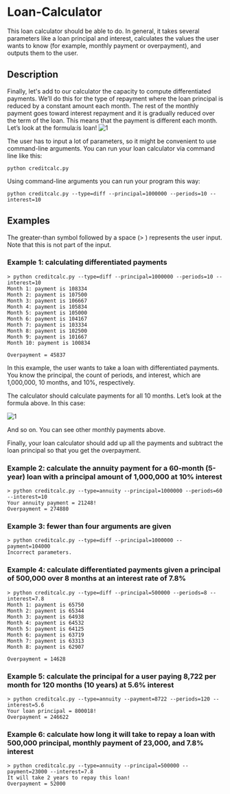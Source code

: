 # Loan-Calculator
This loan calculator should be able to do. In general, it takes several parameters like a loan principal and interest, calculates the values the user wants to know (for example, monthly payment or overpayment), and outputs them to the user.

## Description
Finally, let's add to our calculator the capacity to compute differentiated payments. We’ll do this for the type of repayment where the loan principal is reduced by a constant amount each month. The rest of the monthly payment goes toward interest repayment and it is gradually reduced over the term of the loan. This means that the payment is different each month. Let’s look at the formula:is loan!
![1](https://user-images.githubusercontent.com/48354769/150136903-f8ba9155-cf59-43f6-8132-392fbf53d34e.jpg)

The user has to input a lot of parameters, so it might be convenient to use command-line arguments.
You can run your loan calculator via command line like this:
```
python creditcalc.py
```

Using command-line arguments you can run your program this way:
```
python creditcalc.py --type=diff --principal=1000000 --periods=10 --interest=10
```

## Examples
The greater-than symbol followed by a space (> ) represents the user input. Note that this is not part of the input.

### Example 1: calculating differentiated payments

```
> python creditcalc.py --type=diff --principal=1000000 --periods=10 --interest=10
Month 1: payment is 108334
Month 2: payment is 107500
Month 3: payment is 106667
Month 4: payment is 105834
Month 5: payment is 105000
Month 6: payment is 104167
Month 7: payment is 103334
Month 8: payment is 102500
Month 9: payment is 101667
Month 10: payment is 100834

Overpayment = 45837
```

In this example, the user wants to take a loan with differentiated payments. You know the principal, the count of periods, and interest, which are 1,000,000, 10 months, and 10%, respectively.

The calculator should calculate payments for all 10 months. Let’s look at the formula above. In this case:

![1](https://user-images.githubusercontent.com/48354769/150137786-26fd4906-eb28-43ab-9ff4-75c851072071.jpg)

And so on. You can see other monthly payments above.

Finally, your loan calculator should add up all the payments and subtract the loan principal so that you get the overpayment.

### Example 2: calculate the annuity payment for a 60-month (5-year) loan with a principal amount of 1,000,000 at 10% interest

```
> python creditcalc.py --type=annuity --principal=1000000 --periods=60 --interest=10
Your annuity payment = 21248!
Overpayment = 274880
```

### Example 3: fewer than four arguments are given

```
> python creditcalc.py --type=diff --principal=1000000 --payment=104000
Incorrect parameters.
```

### Example 4: calculate differentiated payments given a principal of 500,000 over 8 months at an interest rate of 7.8%

```
> python creditcalc.py --type=diff --principal=500000 --periods=8 --interest=7.8
Month 1: payment is 65750
Month 2: payment is 65344
Month 3: payment is 64938
Month 4: payment is 64532
Month 5: payment is 64125
Month 6: payment is 63719
Month 7: payment is 63313
Month 8: payment is 62907

Overpayment = 14628
```

### Example 5: calculate the principal for a user paying 8,722 per month for 120 months (10 years) at 5.6% interest

```
> python creditcalc.py --type=annuity --payment=8722 --periods=120 --interest=5.6
Your loan principal = 800018!
Overpayment = 246622
```

### Example 6: calculate how long it will take to repay a loan with 500,000 principal, monthly payment of 23,000, and 7.8% interest

```
> python creditcalc.py --type=annuity --principal=500000 --payment=23000 --interest=7.8
It will take 2 years to repay this loan!
Overpayment = 52000
```
